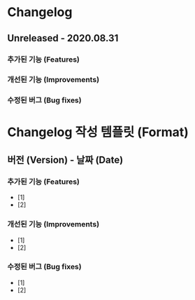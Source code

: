# Changelog

## Unreleased - 2020.08.31

### 추가된 기능 (Features)

### 개선된 기능 (Improvements)


### 수정된 버그 (Bug fixes)


# Changelog 작성 템플릿 (Format)

## 버전 (Version) - 날짜 (Date)

### 추가된 기능 (Features)

- [1] 
- [2]

### 개선된 기능 (Improvements)

- [1]
- [2]

### 수정된 버그 (Bug fixes)

- [1]
- [2]
